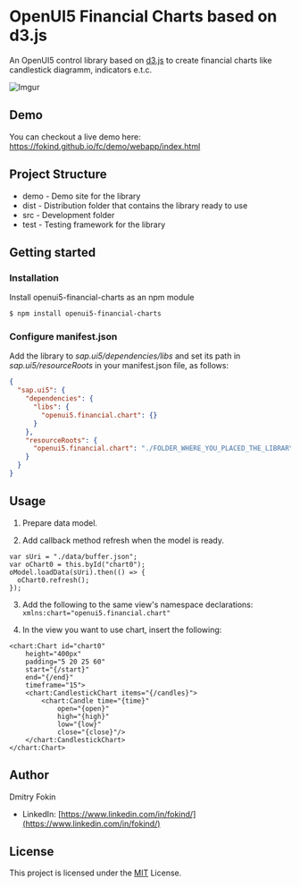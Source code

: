 # OpenUI5 Financial Charts based on d3.js
An OpenUI5 control library based on [d3.js](https://github.com/d3/d3) to create financial charts like candlestick diagramm, indicators e.t.c.

![Imgur](https://i.imgur.com/DZWgXx4.png)

## Demo
You can checkout a live demo here:
https://fokind.github.io/fc/demo/webapp/index.html

## Project Structure
* demo - Demo site for the library
* dist - Distribution folder that contains the library ready to use
* src  - Development folder
* test - Testing framework for the library

## Getting started

### Installation
Install openui5-financial-charts as an npm module
```sh
$ npm install openui5-financial-charts
```

### Configure manifest.json
Add the library to *sap.ui5/dependencies/libs* and set its path in *sap.ui5/resourceRoots* in your manifest.json file, as follows:

```json
{
  "sap.ui5": {
    "dependencies": {
      "libs": {
        "openui5.financial.chart": {}
      }
    },
    "resourceRoots": {
      "openui5.financial.chart": "./FOLDER_WHERE_YOU_PLACED_THE_LIBRARY/openui5/financial/chart/"
    }
  }
}
```

## Usage
1. Prepare data model.

2. Add callback method refresh when the model is ready.
```
var sUri = "./data/buffer.json";
var oChart0 = this.byId("chart0");
oModel.loadData(sUri).then(() => {
  oChart0.refresh();
});
```

3. Add the following to the same view's namespace declarations: `xmlns:chart="openui5.financial.chart"`

4. In the view you want to use chart, insert the following:
```
<chart:Chart id="chart0"
    height="400px"
    padding="5 20 25 60"
    start="{/start}"
    end="{/end}"
    timeframe="15">
    <chart:CandlestickChart items="{/candles}">
        <chart:Candle time="{time}" 
            open="{open}" 
            high="{high}" 
            low="{low}" 
            close="{close}"/>
    </chart:CandlestickChart>
</chart:Chart>
```

## Author
Dmitry Fokin
- LinkedIn: [https://www.linkedin.com/in/fokind/](https://www.linkedin.com/in/fokind/)

## License
This project is licensed under the [MIT](LICENSE) License.
